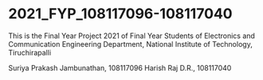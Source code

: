 # 2021_FYP_108117096-108117040
This is the Final Year Project 2021 of Final Year Students of Electronics and Communication Engineering Department, National Institute of Technology, Tiruchirapalli

Suriya Prakash Jambunathan, 108117096
Harish Raj D.R., 108117040


